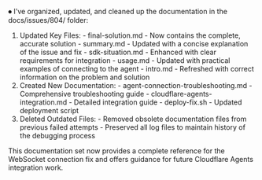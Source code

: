 ⏺ I've organized, updated, and cleaned up the documentation in the docs/issues/804/ folder:

  1. Updated Key Files:
    - final-solution.md - Now contains the complete, accurate solution
    - summary.md - Updated with a concise explanation of the issue and fix
    - sdk-situation.md - Enhanced with clear requirements for integration
    - usage.md - Updated with practical examples of connecting to the agent
    - intro.md - Refreshed with correct information on the problem and solution
  2. Created New Documentation:
    - agent-connection-troubleshooting.md - Comprehensive troubleshooting guide
    - cloudflare-agents-integration.md - Detailed integration guide
    - deploy-fix.sh - Updated deployment script
  3. Deleted Outdated Files:
    - Removed obsolete documentation files from previous failed attempts
    - Preserved all log files to maintain history of the debugging process

  This documentation set now provides a complete reference for the WebSocket connection fix and offers guidance for future
  Cloudflare Agents integration work.
